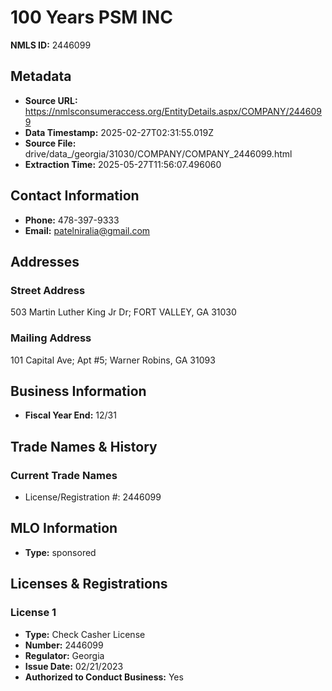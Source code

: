 # 100 Years PSM INC

**NMLS ID:** 2446099

## Metadata
- **Source URL:** https://nmlsconsumeraccess.org/EntityDetails.aspx/COMPANY/2446099
- **Data Timestamp:** 2025-02-27T02:31:55.019Z
- **Source File:** drive/data_/georgia/31030/COMPANY/COMPANY_2446099.html
- **Extraction Time:** 2025-05-27T11:56:07.496060

## Contact Information
- **Phone:** 478-397-9333
- **Email:** patelniralia@gmail.com

## Addresses
### Street Address
503 Martin Luther King Jr Dr; FORT VALLEY, GA 31030

### Mailing Address
101 Capital Ave; Apt #5; Warner Robins, GA 31093

## Business Information
- **Fiscal Year End:** 12/31

## Trade Names & History
### Current Trade Names
- License/Registration #: 2446099

## MLO Information
- **Type:** sponsored

## Licenses & Registrations

### License 1
- **Type:** Check Casher License
- **Number:** 2446099
- **Regulator:** Georgia
- **Issue Date:** 02/21/2023
- **Authorized to Conduct Business:** Yes
